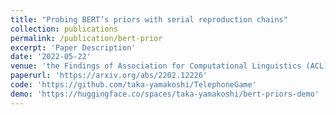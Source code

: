 ```yaml
---
title: "Probing BERT’s priors with serial reproduction chains"
collection: publications
permalink: /publication/bert-prior
excerpt: 'Paper Description'
date: '2022-05-22'
venue: 'the Findings of Association for Computational Linguistics (ACL)'
paperurl: 'https://arxiv.org/abs/2202.12226'
code: 'https://github.com/taka-yamakoshi/TelephoneGame'
demo: 'https://huggingface.co/spaces/taka-yamakoshi/bert-priors-demo'
---
```


